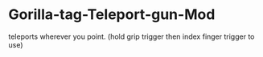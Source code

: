 # Gorilla-tag-Teleport-gun-Mod
teleports wherever you point. (hold grip trigger then index finger trigger to use)
